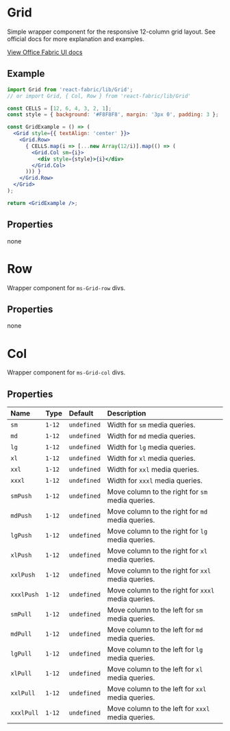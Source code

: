 # Grid

Simple wrapper component for the responsive 12-column grid layout.
See official docs for more explanation and examples.

<a href="http://dev.office.com/fabric/styles#responsive-grid" target="_blank">View Office Fabric UI docs</a>

## Example <!-- EXAMPLE -->
```jsx
import Grid from 'react-fabric/lib/Grid';
// or import Grid, { Col, Row } from 'react-fabric/lib/Grid'

const CELLS = [12, 6, 4, 3, 2, 1];
const style = { background: '#F8F8F8', margin: '3px 0', padding: 3 };

const GridExample = () => (
  <Grid style={{ textAlign: 'center' }}>
    <Grid.Row>
      { CELLS.map(i => [...new Array(12/i)].map(() => (
        <Grid.Col sm={i}>
          <div style={style}>{i}</div>
        </Grid.Col>
      ))) }
    </Grid.Row>
  </Grid>
);

return <GridExample />;
```

## Properties

none

# Row

Wrapper component for `ms-Grid-row` divs.

## Properties

none

# Col

Wrapper component for `ms-Grid-col` divs.

## Properties

| Name       | Type   | Default     | Description                                        |
| :-----     | :----- | :-----      | :-----                                             |
| `sm`       | `1-12` | `undefined` | Width for `sm` media queries.                      |
| `md`       | `1-12` | `undefined` | Width for `md` media queries.                      |
| `lg`       | `1-12` | `undefined` | Width for `lg` media queries.                      |
| `xl`       | `1-12` | `undefined` | Width for `xl` media queries.                      |
| `xxl`      | `1-12` | `undefined` | Width for `xxl` media queries.                     |
| `xxxl`     | `1-12` | `undefined` | Width for `xxxl` media queries.                    |
| `smPush`   | `1-12` | `undefined` | Move column to the right for `sm` media queries.   |
| `mdPush`   | `1-12` | `undefined` | Move column to the right for `md` media queries.   |
| `lgPush`   | `1-12` | `undefined` | Move column to the right for `lg` media queries.   |
| `xlPush`   | `1-12` | `undefined` | Move column to the right for `xl` media queries.   |
| `xxlPush`  | `1-12` | `undefined` | Move column to the right for `xxl` media queries.  |
| `xxxlPush` | `1-12` | `undefined` | Move column to the right for `xxxl` media queries. |
| `smPull`   | `1-12` | `undefined` | Move column to the left for `sm` media queries.    |
| `mdPull`   | `1-12` | `undefined` | Move column to the left for `md` media queries.    |
| `lgPull`   | `1-12` | `undefined` | Move column to the left for `lg` media queries.    |
| `xlPull`   | `1-12` | `undefined` | Move column to the left for `xl` media queries.    |
| `xxlPull`  | `1-12` | `undefined` | Move column to the left for `xxl` media queries.   |
| `xxxlPull` | `1-12` | `undefined` | Move column to the left for `xxxl` media queries.  |
